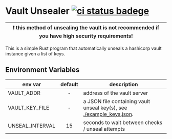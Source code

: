 # Vault Unsealer [![ci status badege](https://ci.0x76.dev/api/badges/v/vault-unseal/status.svg)](https://ci.0x76.dev/v/vault-unseal)
| :exclamation: this method of unsealing the vault is not recommended if you have high security requirements!  |
|-----------------------------------------|

This is a simple Rust program that automatically unseals a hashicorp vault instance given a list of keys.

## Environment Variables

| env var    | default | description |
| ---------- | :-------: | ----------- |
| VAULT_ADDR |    -    | address of the vault server |
| VAULT_KEY_FILE | - | a JSON file containing vault unseal key(s), see [./example_keys.json](./example_keys.json). |
| UNSEAL_INTERVAL | 15 | seconds to wait between checks / unseal attempts |
